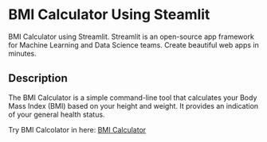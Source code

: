 # BMI Calculator Using Steamlit
BMI Calculator using Streamlit. Streamlit is an open-source app framework for Machine Learning and Data Science teams. Create beautiful web apps in minutes.

## Description
The BMI Calculator is a simple command-line tool that calculates your Body Mass Index (BMI) based on your height and weight. It provides an indication of your general health status.

Try BMI Calcolator in here:
[BMI Calculator](https://bmicalculator-usingsteamlit-ygum7pxbgxdttsmevxv3mc.streamlit.app/)
